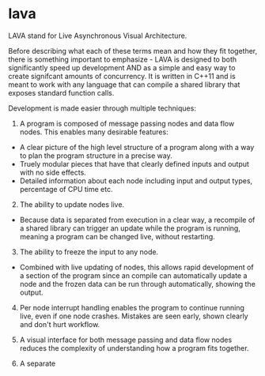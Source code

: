 # lava

LAVA stand for Live Asynchronous Visual Architecture. 

Before describing what each of these terms mean and how they fit together,
 there is something important to emphasize - LAVA is designed to both significantly speed up development 
AND as a simple and easy way to create signifcant amounts of concurrency. 
It is written in C++11 and is meant to work with any language that can compile a shared library that exposes standard function calls.

Development is made easier through multiple techniques:
1. A program is composed of message passing nodes and data flow nodes. This enables many desirable features: 
 - A clear picture of the high level structure of a program along with a way to plan the program structure in a precise way.
 - Truely modular pieces that have that clearly defined inputs and output with no side effects.
 - Detailed information about each node including input and output types, percentage of CPU time etc.

2. The ability to update nodes live.
 - Because data is separated from execution in a clear way, a recompile of a shared library can trigger an update while the program is running, meaning a program can be changed live, without restarting. 

3. The ability to freeze the input to any node.
 - Combined with live updating of nodes, this allows rapid development of a section of the program since an compile can automatically update a node and the frozen data can be run through automatically, showing the output. 

4. Per node interrupt handling enables the program to continue running live, even if one node crashes. 
   Mistakes are seen early, shown clearly and don't hurt workflow. 

5. A visual interface for both message passing and data flow nodes reduces the complexity of understanding how a program fits together. 
  
6. A separate 





